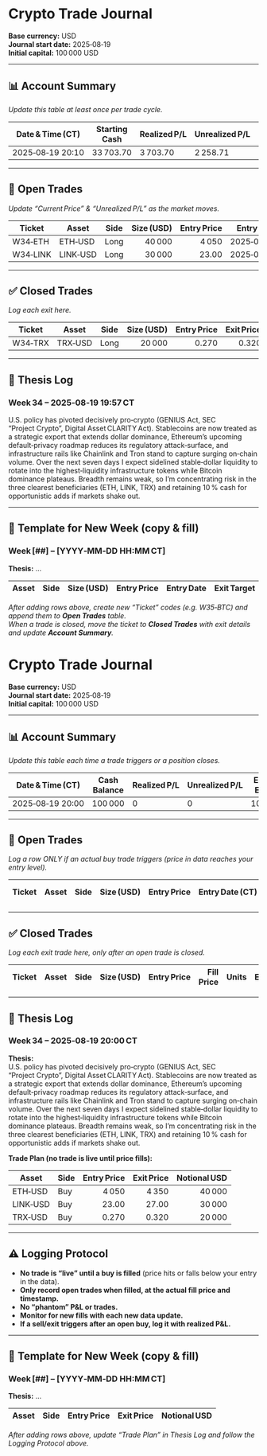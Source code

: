 # Crypto Trade Journal

**Base currency:** USD  
**Journal start date:** 2025‑08‑19  
**Initial capital:** 100 000 USD  

---

## 📊 Account Summary  
_Update this table at least once per trade cycle._

| Date & Time (CT) | Starting Cash | Realized P/L | Unrealized P/L | Ending Equity |
|------------------|---------------|-------------|---------------|---------------|
| 2025‑08‑19 20:10 | 33 703.70 | 3 703.70 | 2 258.71 | 105 962.41 |

---

## 📂 Open Trades  
_Update “Current Price” & “Unrealized P/L” as the market moves._

| Ticket | Asset | Side | Size (USD) | Entry Price | Entry Date (CT) | Current Price | Current Value | Unrealized P/L | Exit Target | Signal | Notes |
|--------|-------|------|-----------:|------------:|-----------------|--------------:|--------------:|---------------:|------------:|-------:|-------|
| W34‑ETH | ETH‑USD | Long | 40 000 | 4 050 | 2025‑08‑19 19:57 | 4 147.95 | 40 967.41 | 967.41 | 4 350 | 7 | Thesis W34 |
| W34‑LINK | LINK‑USD | Long | 30 000 | 23.00 | 2025‑08‑19 19:57 | 23.99 | 31 291.30 | 1 291.30 | 27.00 | 6.5 | Thesis W34 |

---

## ✅ Closed Trades  
_Log each exit here._

| Ticket | Asset | Side | Size (USD) | Entry Price | Exit Price | Entry Date | Exit Date | Profit/Loss |
|--------|-------|------|-----------:|------------:|-----------:|-----------:|----------:|------------:|
| W34‑TRX | TRX‑USD | Long | 20 000 | 0.270 | 0.320 | 2025‑08‑19 19:57 | 2025‑08‑19 20:10 | 3 703.70 |

---

## 📝 Thesis Log  

### Week 34 – 2025‑08‑19 19:57 CT
U.S. policy has pivoted decisively pro‑crypto (GENIUS Act, SEC “Project Crypto”, Digital Asset CLARITY Act). Stablecoins are now treated as a strategic export that extends dollar dominance, Ethereum’s upcoming default‑privacy roadmap reduces its regulatory attack‑surface, and infrastructure rails like Chainlink and Tron stand to capture surging on‑chain volume. Over the next seven days I expect sidelined stable‑dollar liquidity to rotate into the highest‑liquidity infrastructure tokens while Bitcoin dominance plateaus. Breadth remains weak, so I’m concentrating risk in the three clearest beneficiaries (ETH, LINK, TRX) and retaining 10 % cash for opportunistic adds if markets shake out.

---

## 📑 Template for New Week (copy & fill)

### Week [##] – [YYYY‑MM‑DD HH:MM CT]

**Thesis:** …

| Asset | Side | Size (USD) | Entry Price | Entry Date | Exit Target |
|-------|------|-----------:|------------:|-----------:|------------:|

_After adding rows above, create new “Ticket” codes (e.g. W35‑BTC) and append them to **Open Trades** table._  
_When a trade is closed, move the ticket to **Closed Trades** with exit details and update **Account Summary**._
# Crypto Trade Journal

**Base currency:** USD  
**Journal start date:** 2025‑08‑19  
**Initial capital:** 100 000 USD  

---

## 📊 Account Summary  
_Update this table each time a trade triggers or a position closes._

| Date & Time (CT) | Cash Balance | Realized P/L | Unrealized P/L | Ending Equity |
|------------------|--------------|--------------|----------------|--------------|
| 2025‑08‑19 20:00 | 100 000      | 0            | 0              | 100 000      |

---

## 📂 Open Trades  
_Log a row ONLY if an actual buy trade triggers (price in data reaches your entry level)._

| Ticket | Asset | Side | Size (USD) | Entry Price | Entry Date (CT) | Fill Price | Units Bought | Current Price | Current Value | Unrealized P/L | Exit Target | Signal | Notes |
|--------|-------|------|-----------:|------------:|-----------------|------------:|-------------:|--------------:|--------------:|---------------:|------------:|-------:|-------|

---

## ✅ Closed Trades  
_Log each exit trade here, only after an open trade is closed._

| Ticket | Asset | Side | Size (USD) | Entry Price | Fill Price | Units | Entry Date | Exit Price | Exit Date | Profit/Loss |
|--------|-------|------|-----------:|------------:|-----------:|------:|-----------:|-----------:|----------:|------------:|

---

## 📝 Thesis Log  

### Week 34 – 2025‑08‑19 20:00 CT
**Thesis:**  
U.S. policy has pivoted decisively pro‑crypto (GENIUS Act, SEC “Project Crypto”, Digital Asset CLARITY Act). Stablecoins are now treated as a strategic export that extends dollar dominance, Ethereum’s upcoming default‑privacy roadmap reduces its regulatory attack‑surface, and infrastructure rails like Chainlink and Tron stand to capture surging on‑chain volume. Over the next seven days I expect sidelined stable‑dollar liquidity to rotate into the highest‑liquidity infrastructure tokens while Bitcoin dominance plateaus. Breadth remains weak, so I’m concentrating risk in the three clearest beneficiaries (ETH, LINK, TRX) and retaining 10 % cash for opportunistic adds if markets shake out.

**Trade Plan (no trade is live until price fills):**

| Asset | Side | Entry Price | Exit Price | Notional USD |
|-------|------|------------:|-----------:|-------------:|
| ETH‑USD | Buy | 4 050 | 4 350 | 40 000 |
| LINK‑USD | Buy | 23.00 | 27.00 | 30 000 |
| TRX‑USD | Buy | 0.270 | 0.320 | 20 000 |

---

## ⚠️ Logging Protocol

- **No trade is “live” until a buy is filled** (price hits or falls below your entry in the data).
- **Only record open trades when filled, at the actual fill price and timestamp.**
- **No “phantom” P&L or trades.**
- **Monitor for new fills with each new data update.**
- **If a sell/exit triggers after an open buy, log it with realized P&L.**

---

## 📑 Template for New Week (copy & fill)

### Week [##] – [YYYY‑MM‑DD HH:MM CT]

**Thesis:** …

| Asset | Side | Entry Price | Exit Price | Notional USD |
|-------|------|------------:|-----------:|-------------:|

_After adding rows above, update “Trade Plan” in Thesis Log and follow the Logging Protocol above._